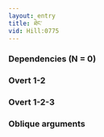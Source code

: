 ```yaml
---
layout: entry
title: ཐེང་
vid: Hill:0775
---
```

### Dependencies (N = 0)


### Overt 1-2


### Overt 1-2-3


### Oblique arguments
